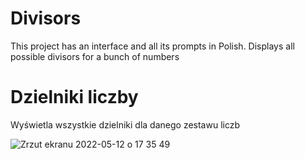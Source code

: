 # Divisors
This project has an interface and all its prompts in Polish. Displays all possible divisors for a bunch of numbers

# Dzielniki liczby
Wyświetla wszystkie dzielniki dla danego zestawu liczb

![Zrzut ekranu 2022-05-12 o 17 35 49](https://user-images.githubusercontent.com/48216995/168334879-308de94b-c3f2-45e2-83cd-2405b5ceeb02.jpg)


